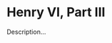 <!-- ======================================================================
--- Search engine
title:          Henry VI, Part III
keywords:       Henry VI, part, history
description:    Henry VI, Part III by William Shakespeare.
--- Menu system
order:          60
text:           Henry VI, Part III
hidden:         false
umbel:          false
--- Page properties
id:             
document:       
layout:         layout-2-left
$-left:         play-list
======================================================================= -->

# Henry VI, Part III

Description...
